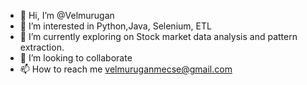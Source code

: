 - 👋 Hi, I’m @Velmurugan
- 👀 I’m interested in Python,Java, Selenium, ETL
- 🌱 I’m currently exploring on Stock market data analysis and pattern extraction.
- 💞️ I’m looking to collaborate 
- 📫 How to reach me velmuruganmecse@gmail.com

<!---
Velmuruganmecse/Velmuruganmecse is a ✨ special ✨ repository because its `README.md` (this file) appears on your GitHub profile.
You can click the Preview link to take a look at your changes.
--->
